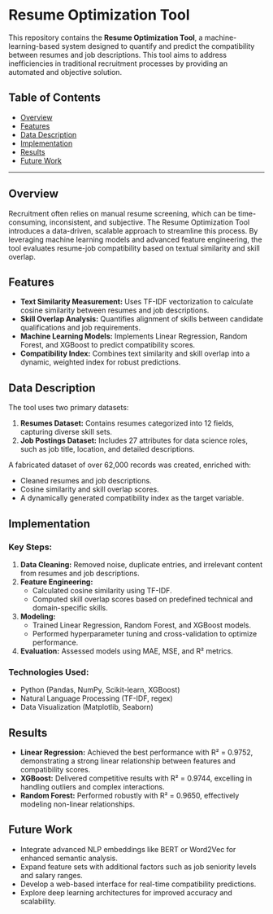 # Resume Optimization Tool

This repository contains the **Resume Optimization Tool**, a machine-learning-based system designed to quantify and predict the compatibility between resumes and job descriptions. This tool aims to address inefficiencies in traditional recruitment processes by providing an automated and objective solution.

## Table of Contents
- [Overview](#overview)
- [Features](#features)
- [Data Description](#data-description)
- [Implementation](#implementation)
- [Results](#results)
- [Future Work](#future-work)

---

## Overview

Recruitment often relies on manual resume screening, which can be time-consuming, inconsistent, and subjective. The Resume Optimization Tool introduces a data-driven, scalable approach to streamline this process. By leveraging machine learning models and advanced feature engineering, the tool evaluates resume-job compatibility based on textual similarity and skill overlap.

## Features

- **Text Similarity Measurement:** Uses TF-IDF vectorization to calculate cosine similarity between resumes and job descriptions.
- **Skill Overlap Analysis:** Quantifies alignment of skills between candidate qualifications and job requirements.
- **Machine Learning Models:** Implements Linear Regression, Random Forest, and XGBoost to predict compatibility scores.
- **Compatibility Index:** Combines text similarity and skill overlap into a dynamic, weighted index for robust predictions.

## Data Description

The tool uses two primary datasets:
1. **Resumes Dataset:** Contains resumes categorized into 12 fields, capturing diverse skill sets.
2. **Job Postings Dataset:** Includes 27 attributes for data science roles, such as job title, location, and detailed descriptions.

A fabricated dataset of over 62,000 records was created, enriched with:
- Cleaned resumes and job descriptions.
- Cosine similarity and skill overlap scores.
- A dynamically generated compatibility index as the target variable.

## Implementation

### Key Steps:
1. **Data Cleaning:** Removed noise, duplicate entries, and irrelevant content from resumes and job descriptions.
2. **Feature Engineering:** 
   - Calculated cosine similarity using TF-IDF.
   - Computed skill overlap scores based on predefined technical and domain-specific skills.
3. **Modeling:** 
   - Trained Linear Regression, Random Forest, and XGBoost models.
   - Performed hyperparameter tuning and cross-validation to optimize performance.
4. **Evaluation:** Assessed models using MAE, MSE, and R² metrics.

### Technologies Used:
- Python (Pandas, NumPy, Scikit-learn, XGBoost)
- Natural Language Processing (TF-IDF, regex)
- Data Visualization (Matplotlib, Seaborn)

## Results

- **Linear Regression:** Achieved the best performance with R² = 0.9752, demonstrating a strong linear relationship between features and compatibility scores.
- **XGBoost:** Delivered competitive results with R² = 0.9744, excelling in handling outliers and complex interactions.
- **Random Forest:** Performed robustly with R² = 0.9650, effectively modeling non-linear relationships.

## Future Work

- Integrate advanced NLP embeddings like BERT or Word2Vec for enhanced semantic analysis.
- Expand feature sets with additional factors such as job seniority levels and salary ranges.
- Develop a web-based interface for real-time compatibility predictions.
- Explore deep learning architectures for improved accuracy and scalability.
